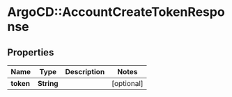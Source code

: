# ArgoCD::AccountCreateTokenResponse

## Properties
Name | Type | Description | Notes
------------ | ------------- | ------------- | -------------
**token** | **String** |  | [optional] 


